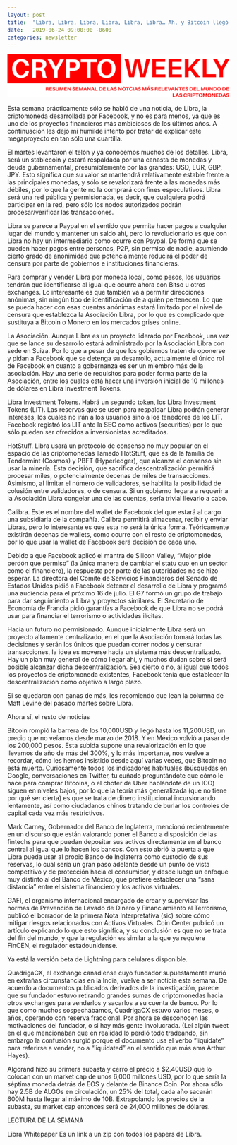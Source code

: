 ```yaml
---
layout: post
title:  "Libra, Libra, Libra, Libra, Libra, Libra… Ah, y Bitcoin llegó a los 11,000USD (#44)"
date:   2019-06-24 09:00:00 -0600
categories: newsletter
---
```


![Banner](/../images/banner.png)

Esta semana prácticamente sólo se habló de una noticia, de Libra, la criptomoneda desarrollada por Facebook, y no es para menos, ya que es uno de los proyectos financieros más ambiciosos de los últimos años. A continuación les dejo mi humilde intento por tratar de explicar este megaproyecto en tan sólo una cuartilla.


El martes levantaron el telón y ya conocemos muchos de los detalles. Libra, será un stablecoin y estará respaldada por una canasta de monedas y deuda gubernamental, presumiblemente por las grandes: USD, EUR, GBP, JPY. Esto significa que su valor se mantendrá relativamente estable frente a las principales monedas, y sólo se revalorizará frente a las monedas más débiles, por lo que la gente no la comprará con fines especulativos. Libra será una red pública y permisionada, es decir, que cualquiera podrá participar en la red, pero sólo los nodos autorizados podrán procesar/verificar las transacciones.

Libra se parece a Paypal en el sentido que permite hacer pagos a cualquier lugar del mundo y mantener un saldo ahí, pero lo revolucionario es que con Libra no hay un intermediario como ocurre con Paypal. De forma que se pueden hacer pagos entre personas, P2P, sin permiso de nadie, asumiendo cierto grado de anonimidad que potencialmente reducirá el poder de censura por parte de gobiernos e instituciones financieras.

Para comprar y vender Libra por moneda local, como pesos, los usuarios tendrán que identificarse al igual que ocurre ahora con Bitso u otros exchanges. Lo interesante es que también va a permitir direcciones anónimas, sin ningún tipo de identificación de a quién pertenecen. Lo que se pueda hacer con esas cuentas anónimas estará limitado por el nivel de censura que establezca la Asociación Libra, por lo que es complicado que sustituya a Bitcoin o Monero en los mercados grises online.

La Asociación. Aunque Libra es un proyecto liderado por Facebook, una vez que se lance su desarrollo estará administrado por la Asociación Libra con sede en Suiza. Por lo que a pesar de que los gobiernos traten de oponerse y pidan a Facebook que se detenga su desarrollo, actualmente el único rol de Facebook en cuanto a gobernanza es ser un miembro más de la asociación. Hay una serie de requisitos para poder forma parte de la Asociación, entre los cuales está hacer una inversión inicial de 10 millones de dólares en Libra Investment Tokens.

Libra Investment Tokens. Habrá un segundo token, los Libra Investment Tokens (LIT). Las reservas que se usen para respaldar Libra podrán generar intereses, los cuales no irán a los usuarios sino a los tenedores de los LIT.  Facebook registró los LIT ante la SEC como activos (securities) por lo que sólo pueden ser ofrecidos a inversionistas acreditados.

HotStuff. Libra usará un protocolo de consenso no muy popular en el espacio de las criptomonedas llamado HotStuff, que es de la familia de Tendermint (Cosmos)  y PBFT (Hyperledger), que alcanza el consenso sin usar la minería. Esta decisión, que sacrifica descentralización permitirá procesar miles, o potencialmente decenas de miles de transacciones. Asimismo, al limitar el número de validadores, se habilita la posibilidad de colusión entre validadores, o de censura. Si un gobierno llegara a requerir a la Asociación Libra congelar una de las cuentas, sería trivial llevarlo a cabo.

Calibra. Este es el nombre del wallet de Facebook del que estará al cargo una subsidiaria de la compañía. Calibra permitirá almacenar, recibir y enviar Libras, pero lo interesante es que esta no será la única forma. Teóricamente existirán decenas de wallets, como ocurre con el resto de criptomonedas, por lo que usar la wallet de Facebook será decisión de cada uno.

Debido a que Facebook aplicó el mantra de Silicon Valley, “Mejor pide perdón que permiso” (la única manera de cambiar el statu quo en un sector como el financiero), la respuesta por parte de las autoridades no se hizo esperar. La directora del Comité de Servicios Financieros del Senado de Estados Unidos pidió a Facebook detener el desarrollo de Libra y programó una audiencia para el próximo 16 de julio. El G7 formó un grupo de trabajo para dar seguimiento a Libra y proyectos similares. El Secretario de Economía de Francia pidió garantías a Facebook de que Libra no se podrá usar para financiar el terrorismo o actividades ilícitas.

Hacia un futuro no permisionado. Aunque inicialmente Libra será un proyecto altamente centralizado, en el que la Asociación tomará todas las decisiones y serán los únicos que puedan correr nodos y censurar transacciones, la idea es moverse hacia un sistema más descentralizado. Hay un plan muy general de cómo llegar ahí, y muchos dudan sobre si será posible alcanzar dicha descentralización. Sea cierto o no, al igual que todos los proyectos de criptomoneda existentes, Facebook tenía que establecer la descentralización como objetivo a largo plazo.

Si se quedaron con ganas de más, les recomiendo que lean la columna de Matt Levine del pasado martes sobre Libra.
 

Ahora sí, el resto de noticias
 

Bitcoin rompió la barrera de los 10,000USD y llegó hasta los 11,200USD, un precio que no veíamos desde marzo de 2018. Y en México volvió a pasar de los 200,000 pesos. Esta subida supone una revalorización en lo que llevamos de año de  más del 300%, y lo más importante, nos vuelve a recordar, cómo les hemos insistido desde aquí varias veces, que Bitcoin no está muerto. Curiosamente todos los indicadores habituales (búsquedas en Google, conversaciones en Twitter, tu cuñado preguntándote que cómo le hace para comprar Bitcoins, o el chofer de Uber hablándote de un ICO) siguen en niveles bajos, por lo que la teoría más generalizada (que no tiene por qué ser cierta) es que se trata de dinero institucional incursionando lentamente, así como ciudadanos chinos tratando de burlar los controles de capital cada vez más restrictivos.

Mark Carney, Gobernador del Banco de Inglaterra, mencionó recientemente en un discurso que están valorando poner el Banco a disposición de las fintechs para que puedan depositar sus activos directamente en el banco central al igual que lo hacen los bancos. Con esto abrió la puerta a que Libra pueda usar al propio Banco de Inglaterra como custodio de sus reservas, lo cual sería un gran paso adelante desde un punto de vista competitivo y de protección hacia el consumidor, y  desde luego un enfoque muy distinto al del Banco de México, que prefiere establecer una “sana distancia” entre el sistema financiero y los activos virtuales.

GAFI, el organismo internacional encargado de crear y supervisar las normas de Prevención de Lavado de Dinero y Financiamiento al Terrorismo, publicó el borrador de la primera Nota Interpretativa (sic) sobre cómo mitigar riesgos relacionados con Activos Virtuales. Coin Center publicó un artículo explicando lo que esto significa, y su conclusión es que no se trata del fin del mundo, y que la regulación es similar a la que ya requiere FinCEN, el regulador estadounidense.

Ya está la versión beta de Lightning para celulares disponible.

QuadrigaCX, el exchange canadiense cuyo fundador supuestamente murió en extrañas circunstancias en la India, vuelve a ser noticia esta semana. De acuerdo a documentos publicados derivados de la investigación, parece que su fundador estuvo retirando grandes sumas de criptomonedas hacia otros exchanges para venderlos y sacarlos a su cuenta de banco. Por lo que como muchos sospechábamos, CuadrigaCX estuvo varios meses, o años, operando con reserva fraccional. Por ahora se desconocen las motivaciones del fundador, o si hay más gente involucrada. (Leí algún tweet en el que mencionaban que en realidad lo perdió todo tradeando, sin embargo la confusión surgió porque el documento usa el verbo “liquidate” para referirse a vender, no a “liquidated” en el sentido que más ama Arthur Hayes).

Algorand hizo su primera subasta y cerró el precio a $2.40USD que lo colocan con un market cap de unos 6,000 millones USD, por lo que sería la séptima moneda detrás de EOS y delante de Binance Coin. Por ahora sólo hay 2.5B de ALGOs en circulación, un 25% del total, cada año sacarán 600M hasta llegar al máximo de 10B. Extrapolando los precios de la subasta, su market cap entonces será de 24,000 millones de dólares.

LECTURA DE LA SEMANA

Libra Whitepaper
Es un link a un zip con todos los papers de Libra. 

[jekyll-docs]: https://jekyllrb.com/docs/home
[jekyll-gh]:   https://github.com/jekyll/jekyll
[jekyll-talk]: https://talk.jekyllrb.com/
